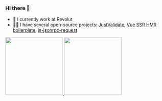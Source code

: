 ### Hi there 👋

- 🔭 I currently work at Revolut
- 👨‍💻 I have several open-source projects: [JustValidate](https://github.com/horprogs/Just-validate), [Vue SSR HMR boilerplate](https://github.com/horprogs/vue-ssr-hmr), [js-jsonrpc-request](https://github.com/horprogs/js-jsonrpc-request) 


<p align="left">
<a href="https://github.com/horprogs">
  <img height="180em" src="https://github-readme-stats-eight-theta.vercel.app/api/top-langs/?username=horprogs&layout=compact&langs_count=10&theme=buefy"/>
  <img height="180em" src="https://github-readme-stats-eight-theta.vercel.app/api?username=horprogs&show_icons=true&theme=buefy&include_all_commits=true&count_private=true"/>
</a>
</p>
